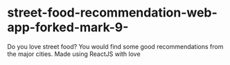 # street-food-recommendation-web-app-forked-mark-9-

Do you love street food? You would find some good recommendations from the major cities. Made using ReactJS with love
